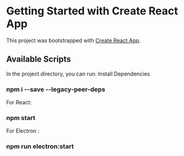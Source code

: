 # Getting Started with Create React App

This project was bootstrapped with [Create React App](https://github.com/facebook/create-react-app).

## Available Scripts

In the project directory, you can run:
Install Dependencies
### npm i --save  --legacy-peer-deps
For React:
### npm start
For Electron :
### npm run electron:start
